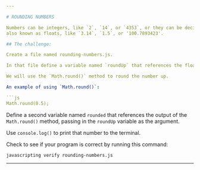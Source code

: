 ```yaml
---

# ROUNDING NUMBERS

Numbers can be integers, like `2`, `14`, or `4353`, or they can be decimals,  
also known as floats, like `3.14`, `1.5`, or '100.7893423'.

## The challenge:

Create a file named rounding-numbers.js.

In that file define a variable named `roundUp` that references the float `1.5`.

We will use the `Math.round()` method to round the number up.

An example of using `Math.round()`:

```js
Math.round(0.5);
```

Define a second variable named `rounded` that references the output of the `Math.round()` method, passing in the `roundUp` variable as the argument.

Use `console.log()` to print that number to the terminal.

Check to see if your program is correct by running this command:

`javascripting verify rounding-numbers.js`

---
```

